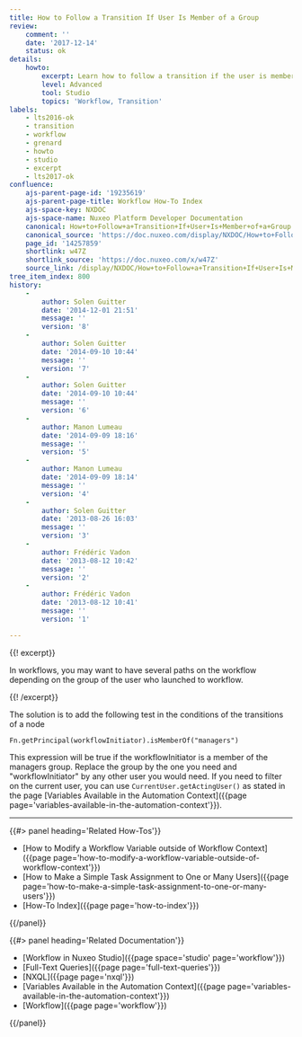 ```yaml
---
title: How to Follow a Transition If User Is Member of a Group
review:
    comment: ''
    date: '2017-12-14'
    status: ok
details:
    howto:
        excerpt: Learn how to follow a transition if the user is member of a particular group.
        level: Advanced
        tool: Studio
        topics: 'Workflow, Transition'
labels:
    - lts2016-ok
    - transition
    - workflow
    - grenard
    - howto
    - studio
    - excerpt
    - lts2017-ok
confluence:
    ajs-parent-page-id: '19235619'
    ajs-parent-page-title: Workflow How-To Index
    ajs-space-key: NXDOC
    ajs-space-name: Nuxeo Platform Developer Documentation
    canonical: How+to+Follow+a+Transition+If+User+Is+Member+of+a+Group
    canonical_source: 'https://doc.nuxeo.com/display/NXDOC/How+to+Follow+a+Transition+If+User+Is+Member+of+a+Group'
    page_id: '14257859'
    shortlink: w47Z
    shortlink_source: 'https://doc.nuxeo.com/x/w47Z'
    source_link: /display/NXDOC/How+to+Follow+a+Transition+If+User+Is+Member+of+a+Group
tree_item_index: 800
history:
    -
        author: Solen Guitter
        date: '2014-12-01 21:51'
        message: ''
        version: '8'
    -
        author: Solen Guitter
        date: '2014-09-10 10:44'
        message: ''
        version: '7'
    -
        author: Solen Guitter
        date: '2014-09-10 10:44'
        message: ''
        version: '6'
    -
        author: Manon Lumeau
        date: '2014-09-09 18:16'
        message: ''
        version: '5'
    -
        author: Manon Lumeau
        date: '2014-09-09 18:14'
        message: ''
        version: '4'
    -
        author: Solen Guitter
        date: '2013-08-26 16:03'
        message: ''
        version: '3'
    -
        author: Frédéric Vadon
        date: '2013-08-12 10:42'
        message: ''
        version: '2'
    -
        author: Frédéric Vadon
        date: '2013-08-12 10:41'
        message: ''
        version: '1'

---
```

{{! excerpt}}

In workflows, you may want to have several paths on the workflow depending on the group of the user who launched to workflow.

{{! /excerpt}}

The solution is to add the following test in the conditions of the transitions of a node

```
Fn.getPrincipal(workflowInitiator).isMemberOf("managers")

```

This expression will be true if the workflowInitiator is a member of the managers group. Replace the group by the one you need and "workflowInitiator" by any other user you would need. If you need to filter on the current user, you can use `CurrentUser.getActingUser()` as stated in the page [Variables Available in the Automation Context]({{page page='variables-available-in-the-automation-context'}}).


* * *

<div class="row" data-equalizer data-equalize-on="medium"><div class="column medium-6">{{#> panel heading='Related How-Tos'}}

- [How to Modify a Workflow Variable outside of Workflow Context]({{page page='how-to-modify-a-workflow-variable-outside-of-workflow-context'}})
- [How to Make a Simple Task Assignment to One or Many Users]({{page page='how-to-make-a-simple-task-assignment-to-one-or-many-users'}})
- [How-To Index]({{page page='how-to-index'}})

{{/panel}}</div><div class="column medium-6">{{#> panel heading='Related Documentation'}}

- [Workflow in Nuxeo Studio]({{page space='studio' page='workflow'}})
- [Full-Text Queries]({{page page='full-text-queries'}})
- [NXQL]({{page page='nxql'}})
- [Variables Available in the Automation Context]({{page page='variables-available-in-the-automation-context'}})
- [Workflow]({{page page='workflow'}})

{{/panel}}</div></div>
